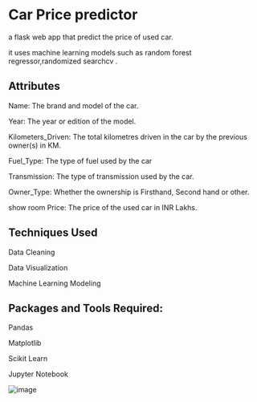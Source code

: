 # Car Price predictor 
a flask web app that predict the price of used car.

it uses machine learning models such as random forest regressor,randomized searchcv .
## Attributes
Name: The brand and model of the car.

Year: The year or edition of the model.

Kilometers_Driven: The total kilometres driven in the car by the previous owner(s) in KM.

Fuel_Type: The type of fuel used by the car 

Transmission: The type of transmission used by the car.

Owner_Type: Whether the ownership is Firsthand, Second hand or other.

show room Price: The price of the used car in INR Lakhs.



## Techniques Used

Data Cleaning

Data Visualization

Machine Learning Modeling

## Packages and Tools Required:
Pandas 

Matplotlib

Scikit Learn

Jupyter Notebook

  
![image](https://user-images.githubusercontent.com/79282753/123615495-fc669100-d822-11eb-9b74-122a41651dc8.png)







